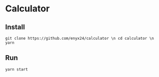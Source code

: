 # Calculator
## Install
`git clone https://github.com/enyx24/calculator \n
cd calculator \n
yarn`
## Run
`yarn start`
